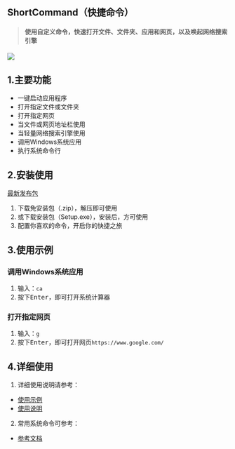 ## ShortCommand（快捷命令）

> #### 使用**自定义命令**，快速打开文件、文件夹、应用和网页，以及唤起网络搜索引擎
![](https://github.com/Mengzuozhu/ReadmeImage/blob/master/ShortCommand/all.gif)

1.主要功能
--------
*  	一键启动应用程序
*  	打开指定文件或文件夹
*  	打开指定网页
*  	当文件或网页地址栏使用
*  	当轻量网络搜索引擎使用
*  	调用Windows系统应用 
*  	执行系统命令行 

2.安装使用
--------
[最新发布包](https://github.com/Mengzuozhu/ShortCommand/releases)
1.  下载免安装包（.zip），解压即可使用
2.  或下载安装包（Setup.exe），安装后，方可使用
3.  配置你喜欢的命令，开启你的快捷之旅

3.使用示例
--------

### 调用Windows系统应用 
1. 输入：`ca`
2. 按下<kbd>Enter</kbd>，即可打开系统计算器

### 打开指定网页
1. 输入：`g`
2. 按下<kbd>Enter</kbd>，即可打开网页`https://www.google.com/`

4.详细使用
--------

1. 详细使用说明请参考：
*  	[使用示例](https://github.com/Mengzuozhu/ShortCommand/wiki/%E4%BD%BF%E7%94%A8%E7%A4%BA%E4%BE%8B)  
*  	[使用说明](https://github.com/Mengzuozhu/ShortCommand/wiki/%E4%BD%BF%E7%94%A8%E8%AF%B4%E6%98%8E)  

2. 常用系统命令可参考：
*  	[参考文档](https://github.com/Mengzuozhu/ShortCommand/wiki/%E5%8F%82%E8%80%83%E6%96%87%E6%A1%A3)  
